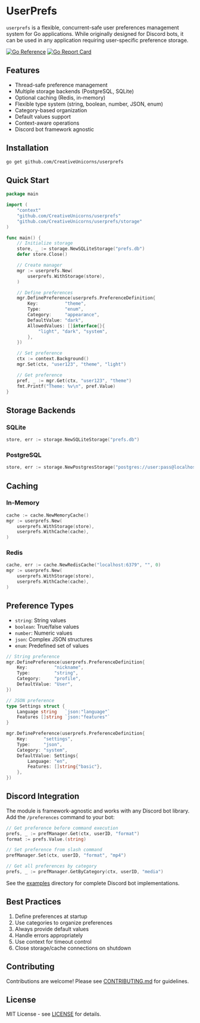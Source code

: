 # UserPrefs

`userprefs` is a flexible, concurrent-safe user preferences management system for Go applications. While originally designed for Discord bots, it can be used in any application requiring user-specific preference storage.

[![Go Reference](https://pkg.go.dev/badge/github.com/CreativeUnicorns/userprefs.svg)](https://pkg.go.dev/github.com/CreativeUnicorns/userprefs)
[![Go Report Card](https://goreportcard.com/badge/github.com/CreativeUnicorns/userprefs)](https://goreportcard.com/report/github.com/CreativeUnicorns/userprefs)

## Features

- Thread-safe preference management
- Multiple storage backends (PostgreSQL, SQLite)
- Optional caching (Redis, in-memory)
- Flexible type system (string, boolean, number, JSON, enum)
- Category-based organization
- Default values support
- Context-aware operations
- Discord bot framework agnostic

## Installation

```bash
go get github.com/CreativeUnicorns/userprefs
```

## Quick Start

```go
package main

import (
    "context"
    "github.com/CreativeUnicorns/userprefs"
    "github.com/CreativeUnicorns/userprefs/storage"
)

func main() {
    // Initialize storage
    store, _ := storage.NewSQLiteStorage("prefs.db")
    defer store.Close()

    // Create manager
    mgr := userprefs.New(
        userprefs.WithStorage(store),
    )

    // Define preferences
    mgr.DefinePreference(userprefs.PreferenceDefinition{
        Key:          "theme",
        Type:         "enum",
        Category:     "appearance",
        DefaultValue: "dark",
        AllowedValues: []interface{}{
            "light", "dark", "system",
        },
    })

    // Set preference
    ctx := context.Background()
    mgr.Set(ctx, "user123", "theme", "light")

    // Get preference
    pref, _ := mgr.Get(ctx, "user123", "theme")
    fmt.Printf("Theme: %v\n", pref.Value)
}
```

## Storage Backends

### SQLite
```go
store, err := storage.NewSQLiteStorage("prefs.db")
```

### PostgreSQL
```go
store, err := storage.NewPostgresStorage("postgres://user:pass@localhost/dbname")
```

## Caching

### In-Memory
```go
cache := cache.NewMemoryCache()
mgr := userprefs.New(
    userprefs.WithStorage(store),
    userprefs.WithCache(cache),
)
```

### Redis
```go
cache, err := cache.NewRedisCache("localhost:6379", "", 0)
mgr := userprefs.New(
    userprefs.WithStorage(store),
    userprefs.WithCache(cache),
)
```

## Preference Types

- `string`: String values
- `boolean`: True/false values
- `number`: Numeric values
- `json`: Complex JSON structures
- `enum`: Predefined set of values

```go
// String preference
mgr.DefinePreference(userprefs.PreferenceDefinition{
    Key:          "nickname",
    Type:         "string",
    Category:     "profile",
    DefaultValue: "User",
})

// JSON preference
type Settings struct {
    Language string   `json:"language"`
    Features []string `json:"features"`
}

mgr.DefinePreference(userprefs.PreferenceDefinition{
    Key:      "settings",
    Type:     "json",
    Category: "system",
    DefaultValue: Settings{
        Language: "en",
        Features: []string{"basic"},
    },
})
```

## Discord Integration

The module is framework-agnostic and works with any Discord bot library. Add the `/preferences` command to your bot:

```go
// Get preference before command execution
prefs, _ := prefManager.Get(ctx, userID, "format")
format := prefs.Value.(string)

// Set preference from slash command
prefManager.Set(ctx, userID, "format", "mp4")

// Get all preferences by category
prefs, _ := prefManager.GetByCategory(ctx, userID, "media")
```

See the [examples](./examples) directory for complete Discord bot implementations.

## Best Practices

1. Define preferences at startup
2. Use categories to organize preferences
3. Always provide default values
4. Handle errors appropriately
5. Use context for timeout control
6. Close storage/cache connections on shutdown

## Contributing

Contributions are welcome! Please see [CONTRIBUTING.md](CONTRIBUTING.md) for guidelines.

## License

MIT License - see [LICENSE](LICENSE) for details.